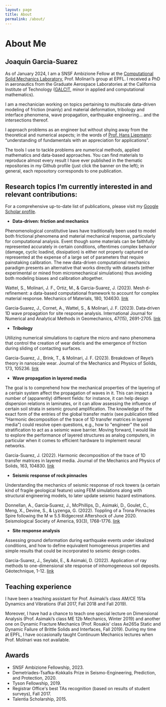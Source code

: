 ```yaml
---
layout: page
title: About
permalink: /about/
---
```


# About Me

## Joaquin Garcia-Suarez

As of January 2024, I am a SNSF Ambizione Fellow at the [Computational Solid Mechanics Laboratory](https://www.epfl.ch/labs/lsms/), Prof. Molinari’s group at EPFL. I received a PhD in aeronautics from the Graduate Aerospace Laboratories at the California Institute of Technology ([GALCIT](https://galcit.caltech.edu/), minor in applied and computational mathematics).

I am a mechanician working on topics pertaining to multiscale data-driven modeling of friction (mainly) and material deformation, tribology and interface phenomena, wave propagation, earthquake engineering... and the intersections thereof.

I approach problems as an engineer but without shying away from the theoretical and numerical aspects; in the words of [Prof. Hans Liepmann](https://oralhistories.library.caltech.edu/260/1/Liepmann%20OHO%20final.pdf): “understanding of fundamentals with an appreciation for applications”.

The tools I use to tackle problems are numerical methods, applied mathematics and data-based approaches. You can find materials to reproduce almost every result I have ever published in the thematic repositories in my Github profile (just click the banner on the left); in general, each reposotory corresponds to one publication. 


## Research topics I’m currently interested in and relevant contributions:

For a comprehensive up-to-date list of publications, please visit my [Google Scholar profile](https://scholar.google.com/citations?user=TwRZ6qsAAAAJ&hl=en).

- **Data-driven: friction and mechanics**

Phenomenological constitutive laws have traditionally been used to model both frictional phenomena and material mechanical response, particularly for computational analysis. Event though some materials can be faithfully represented accurately in certain conditions, oftentimes complex behavior (damage, cyclic loadind, dissipation) is either not properly captured or represented at the expense of a large set of parameters that require painstaking calibration. The new data-driven computational mechanics paradigm presents an alternative that works directly with datasets (either experimental or mined from micromechanical simulations) thus avoiding both modeling biases and calibration altogether. 

Wattel, S., Molinari, J. F., Ortiz, M., & Garcia-Suarez, J. (2023). Mesh d-refinement: a data-based computational framework to account for complex material response. Mechanics of Materials, 180, 104630. [link](https://www.sciencedirect.com/science/article/pii/S0167663623000765)

Garcia‐Suarez, J., Cornet, A., Wattel, S., & Molinari, J. F. (2023). Data‐driven 1D wave propagation for site response analysis. International Journal for Numerical and Analytical Methods in Geomechanics, 47(15), 2691-2705. [link](https://onlinelibrary.wiley.com/doi/full/10.1002/nag.3596)

- **Tribology**

Utilizing numerical simulations to capture the micro and nano phenomena that control the creation of wear debris and the emergence of friction during sliding of contacting surfaces. 

Garcia-Suarez, J., Brink, T., & Molinari, J. F. (2023). Breakdown of Reye’s theory in nanoscale wear. Journal of the Mechanics and Physics of Solids, 173, 105236. [link](https://www.sciencedirect.com/science/article/pii/S0022509623000406)

- **Wave propagation in layered media**

The goal is to comprehend how the mechanical properties of the layering of a certain system affect the propagation of waves in it. This can impact a number of (apparently) different fields: for instance, it can help design dispersion relations in laminates, or it can allow assessing the influence of certain soil strata in seismic ground amplification. The knowledge of the exact form of the entries of the global transfer matrix (see publication titled "Harmonic decomposition of the trace of 1D transfer matrices in layered media") could resolve open questions, e.g., how to "engineer" the soil stratification to act as a seismic wave barrier. Moving forward, I would like to explore the performance of layered structures as analog computers, in particular when it comes to efficient hardware to implement neural networks.

Garcia-Suarez, J. (2022). Harmonic decomposition of the trace of 1D transfer matrices in layered media. Journal of the Mechanics and Physics of Solids, 163, 104830. [link](https://www.sciencedirect.com/science/article/pii/S0022509622000461)

- **Seismic response of rock pinnacles**

Understanding the mechanics of seismic response of rock towers (a certain kind of fragile geological feature) using FEM simulations along with structural engineering models, to later update seismic hazard estimations. 

Donnellan, A., Garcia‐Suarez, J., McPhillips, D., Asimaki, D., Goulet, C., Meng, X., Devine, S., & Lyzenga, G. (2022). Toppling of a Trona Pinnacles Spire following the M w 5.5 Ridgecrest Aftershock of June 2020. Seismological Society of America, 93(3), 1768-1776. [link](https://pubs.geoscienceworld.org/ssa/srl/article-abstract/93/3/1768/612853/Toppling-of-a-Trona-Pinnacles-Spire-following-the)

- **Site response analysis**   

Assessing ground deformation during earthquake events under idealized conditions, and how to define equivalent homogeneous properties and simple results that could be incorporated to seismic design codes.

Garcia-Suarez, J., Seylabi, E., & Asimaki, D. (2022). Application of ray methods to one-dimensional site response of inhomogeneous soil deposits. Géotechnique, 1-12. [link](https://doi.org/10.1680/jgeot.21.00164)



<!--
- **Geophysics problems involving discrete particles: fault gouge**

There are a number of recurrent themes in geophysics that can benefit enormously from a numerical framework able of capturing interaction between continuum and discrete media (evolution of fluvial sediments, glacial tills, etc). In particular, one of such problems is the mechanics of fault gouge: the capacity to simulate faithfully its evolution can bring about new insights on earthquake sources. 


- **Application of path-independent integrals to soil-structure interaction**    

My PhD work focused on studying the potential of the path-independent integrals of continuum mechanics to provide a new approach to problems in soil-structure interaction. I was chiefly interested in the problem of assessment of seismic increment of pressures on retaining walls.

## Publications (as of 2022)

### Peer-reviewed articles and PhD thesis

1. Garcia-Suarez, J. (2022). Harmonic decomposition of the trace of 1D transfer matrices in layered media. Journal of the Mechanics and Physics of Solids, 163, 104830. [link](https://www.sciencedirect.com/science/article/pii/S0022509622000461)
2. Garcia-Suarez, J., Seylabi, E., & Asimaki, D. (2022). Application of ray methods to one-dimensional site response of inhomogeneous soil deposits. Géotechnique, 1-12. [link](https://doi.org/10.1680/jgeot.21.00164)
3. Garcia-Suarez, J., González-Carbajal, J., & Asimaki, D. (2022). Analytical 1D transfer functions for layered soils. Soil Dynamics and Earthquake Engineering, 163, 107532. [link](https://www.sciencedirect.com/science/article/pii/S0267726122003773)
4. Wattel, S., Garcia‐Suarez, J., & Molinari, J.-F. (2022). Understanding the mechanisms of adhesive wear for heterogeneous materials through atomistic simulations. Extreme Mechanics Letters (in press). [link](https://doi.org/10.1016/j.eml.2022.101913)
5. Voisin-Leprince, M., Garcia‐Suarez, J., Anciaux, G., & Molinari, J.-F. (2022). FEM-DEM bridging coupling for the modeling of gouge. International Journal for Numerical Methods in Engineering (accepted). [preprint link](https://engrxiv.org/preprint/view/2581)
6. Subhash, G., Garcia‐Suarez, J., Cheenady, A., Bavdekar, S., Whittington, W., & Molinari, J.-F. (2022). Stress wave propagation through a 180° bend junction in a square cross-sectional bar. International Journal of Engineering Science, 180, 103748.. [link](https://doi.org/10.1016/j.ijengsci.2022.103748)
7. Donnellan, A., Garcia‐Suarez, J., McPhillips, D., Asimaki, D., Goulet, C., Meng, X., Devine, S., & Lyzenga, G. (2022). Toppling of a Trona Pinnacles Spire following the M w 5.5 Ridgecrest Aftershock of June 2020. Seismological Society of America, 93(3), 1768-1776. [link](https://pubs.geoscienceworld.org/ssa/srl/article-abstract/93/3/1768/612853/Toppling-of-a-Trona-Pinnacles-Spire-following-the)
8. Garcia-Suarez, J., Asimaki, D., & Ortiz, M. (2021). Applications of the J-integral to dynamical problems in geotechnical engineering. Journal of the Mechanics and Physics of Solids. [link](https://www.sciencedirect.com/science/article/pii/S002250962100051X)
9. Garcia-Suarez, J., & Asimaki, D. (2020). On the fundamental resonant mode of inhomogeneous soil deposits. Soil Dynamics and Earthquake Engineering. [link](https://www.sciencedirect.com/science/article/pii/S0267726119314599)
10. Garcia-Suarez, J., & Asimaki, D. (2020). Exact seismic response of smooth rigid retaining walls resting on stiff soil. International Journal for Numerical and Analytical Methods in Geomechanics. [link](https://onlinelibrary.wiley.com/doi/abs/10.1002/nag.3082)
11. Garcia-Suarez, J., Seylabi, Elnaz E., & Asimaki, D. (2020). Seismic harmonic response of inhomogeneous soil: scaling analysis. Géotechnique. [link](https://www.icevirtuallibrary.com/doi/abs/10.1680/jgeot.19.P.042)
12. Garcia-Suarez, J., Seylabi, Elnaz E., & Asimaki, D. (2020). Linear one-dimensional site response analysis in the presence of stiffness-less free surface for certain power-law heterogeneities. Soil Dynamics and Earthquake Engineering. [link](https://www.sciencedirect.com/science/article/pii/S0267726120311568)
13. Garcia-Suarez, J. (2020). Application of path-independent integrals to soil-structure interaction. Caltech PhD Thesis. [link](https://thesis.library.caltech.edu/13587/)


### Preprints
1. Garcia-Suarez, J., Cornet, A., Wattel, S., & Molinari, J.-F. (2022). Data-driven numerical site response. [preprint link](https://arxiv.org/abs/2209.12800) 
2. Garcia-Suarez, J., Brink, T., & Molinari, J.-F. (2022). Breakdown of Reye's theory in nanoscale wear. [preprint link](https://arxiv.org/abs/2207.09561)

### Recent research in poster format
1. Wattel, S., Garcia‐Suarez, J., & Molinari, J.-F. (2022). Data-driven d-refinement: a proof-of-concept (IUTAM symposium on data-driven mechanics and surrogate modeling, October 26-28 2022, Arts et Métiers ParisTech, Paris, France). [link](https://figshare.com/articles/poster/Data-Driven_Refinement_for_linear_FEM_simulations/21395211)


### Conference papers
1. Garcia-Suarez, J., & Asimaki, D. (2018). A quasi-static displacement-based approximation of seismic earth pressures on rigid walls. In Geotechnical Earthquake Engineering and Soil Dynamics V Conference. American Society of Civil Engineers. [link](https://authors.library.caltech.edu/95709/)
2. Asimaki, D., Garcia-Suarez, J., Kusanovic, D., Nguyen, K., &  Seylabi, E. (2019). Next generation reduced order models for soil-structure interaction. In Proceedings of the 7th International Conference on Earthquake Geotechnical Engineering. Asociazione Geotecnica Italiana. [link](https://books.google.com/books?hl=en&lr=&id=_Jq4DwAAQBAJ&oi=fnd&pg=PA138&dq=info:9fOivXcBMYUJ:scholar.google.com&ots=uGoTF5wc02&sig=yz3uraQxYVDCwSmh0D14nq1YxdM#v=onepage&q&f=false)
-->

## Teaching experience

I have been a teaching assistant for Prof. Asimaki’s class AM/CE 151a Dynamics and Vibrations (Fall 2017, Fall 2018 and Fall 2019).

Moreover, I have had a chance to teach one special lecture on Dimensional Analysis (Prof. Asimaki’s class ME 12b Mechanics, Winter 2019) and another one on Dynamic Fracture Mechanics (Prof. Rosakis’ class Ae265a Static and Dynamic Failure of Brittle Solids and Interfaces, Fall 2019). During my time at EPFL, I have occasionally taught Continuum Mechanics lectures when Prof. Molinari was not available.

## Awards
- SNSF Ambizione Fellowship, 2023.
- Demetriades-Tsafka-Kokkalis Prize in Seismo-Engineering, Prediction, and Protection, 2020.
- Tyson Fellowship, 2019.
- Registrar Office's best TAs recognition (based on results of student surveys), Fall 2017.
- Talentia Scholarship, 2015.
